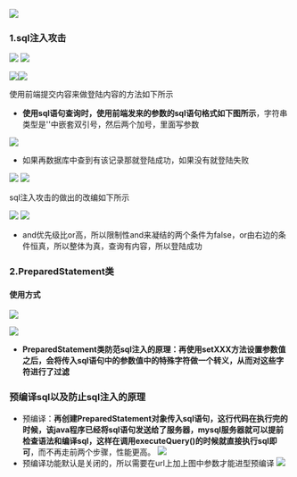 ![](assets/06PreparedStatement类/file-20250627123218008.png)

### 1.sql注入攻击
![](assets/06PreparedStatement类/file-20250627123807298.png)
![](assets/06PreparedStatement类/file-20250627123501454.png)

![](assets/06PreparedStatement类/file-20250627123731920.png)![](assets/06PreparedStatement类/file-20250627123740949.png)


使用前端提交内容来做登陆内容的方法如下所示

* **使用sql语句查询时，使用前端发来的参数的sql语句格式如下图所示**，字符串类型是''中嵌套双引号，然后两个加号，里面写参数

![](assets/06PreparedStatement类/file-20250627124319077.png)
* 如果再数据库中查到有该记录那就登陆成功，如果没有就登陆失败

![](assets/06PreparedStatement类/file-20250627124451957.png)
![](assets/06PreparedStatement类/file-20250627124512914.png)


sql注入攻击的做出的改编如下所示

![](assets/06PreparedStatement类/file-20250627124748288.png)
![](assets/06PreparedStatement类/file-20250627124827364.png)
* and优先级比or高，所以限制性and来凝结的两个条件为false，or由右边的条件恒真，所以整体为真，查询有内容，所以登陆成功

### 2.PreparedStatement类

#### 使用方式
![](assets/06PreparedStatement类/file-20250627164946356.png)

![](assets/06PreparedStatement类/file-20250627170934086.png)
* **PreparedStatement类防范sql注入的原理：再使用setXXX方法设置参数值之后，会将传入sql语句中的参数值中的特殊字符做一个转义，从而对这些字符进行了过滤**


### 预编译sql以及防止sql注入的原理

* 预编译：**再创建PreparedStatement对象传入sql语句，这行代码在执行完的时候，该java程序已经将sql语句发送给了服务器，mysql服务器就可以提前检查语法和编译sql，这样在调用executeQuery()的时候就直接执行sql即可**，而不再走前两个步骤，性能更高。
![](assets/06PreparedStatement类/file-20250627172150096.png)
* 预编译功能默认是关闭的，所以需要在url上加上图中参数才能进型预编译
![](assets/06PreparedStatement类/file-20250627193243374.png)


